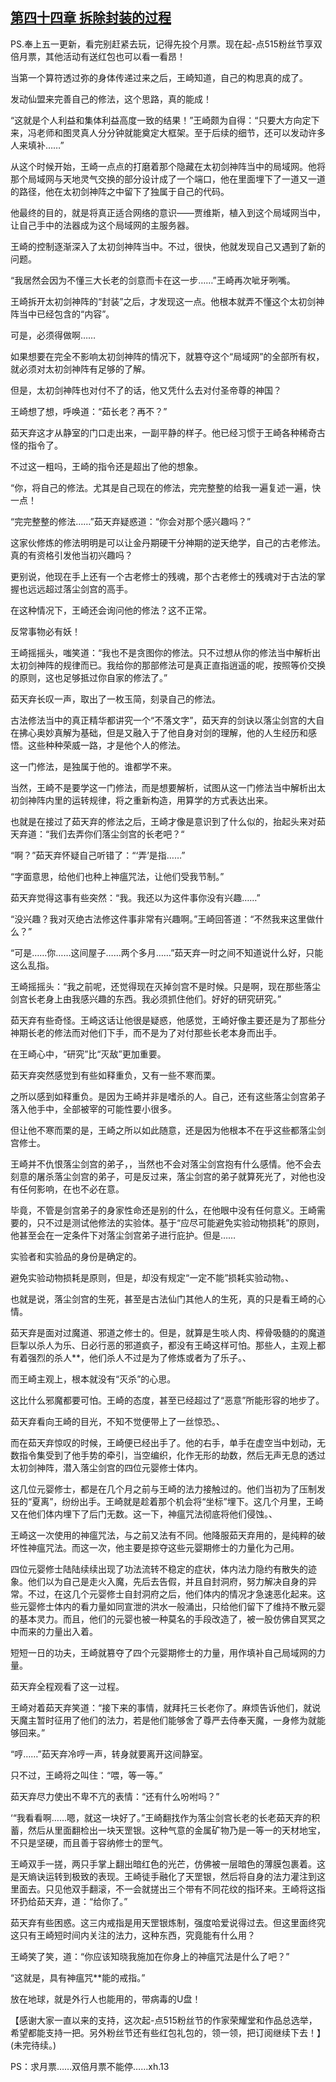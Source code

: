 ## [第四十四章 拆除封装的过程](https://www.xxbiquge.com/11_11207/9076188.html)
<!--go-->

  PS.奉上五一更新，看完别赶紧去玩，记得先投个月票。现在起-点515粉丝节享双倍月票，其他活动有送红包也可以看一看昂！

  当第一个算符透过弥的身体传递过来之后，王崎知道，自己的构思真的成了。

  发动仙盟来完善自己的修法，这个思路，真的能成！

  “这就是个人利益和集体利益高度一致的结果！”王崎颇为自得：“只要大方向定下来，冯老师和图灵真人分分钟就能奠定大框架。至于后续的细节，还可以发动许多人来填补……”

  从这个时候开始，王崎一点点的打磨着那个隐藏在太初剑神阵当中的局域网。他将那个局域网与天地灵气交换的部分设计成了一个端口，他在里面埋下了一道又一道的路径，他在太初剑神阵之中留下了独属于自己的代码。

  他最终的目的，就是将真正适合网络的意识——贾维斯，植入到这个局域网当中，让自己手中的法器成为这个局域网的主服务器。

  王崎的控制逐渐深入了太初剑神阵当中。不过，很快，他就发现自己又遇到了新的问题。

  “我居然会因为不懂三大长老的剑意而卡在这一步……”王崎再次呲牙咧嘴。

  王崎拆开太初剑神阵的“封装”之后，才发现这一点。他根本就弄不懂这个太初剑神阵当中已经包含的“内容”。

  可是，必须得做啊……

  如果想要在完全不影响太初剑神阵的情况下，就篡夺这个“局域网”的全部所有权，就必须对太初剑神阵有足够的了解。

  但是，太初剑神阵也对付不了的话，他又凭什么去对付圣帝尊的神国？

  王崎想了想，呼唤道：“茹长老？再不？”

  茹天弃这才从静室的门口走出来，一副平静的样子。他已经习惯于王崎各种稀奇古怪的指令了。

  不过这一粗吗，王崎的指令还是超出了他的想象。

  “你，将自己的修法。尤其是自己现在的修法，完完整整的给我一遍复述一遍，快一点！

  “完完整整的修法……”茹天弃疑惑道：“你会对那个感兴趣吗？”

  这家伙修炼的修法明明是可以让金丹期硬干分神期的逆天绝学，自己的古老修法。真的有资格引发他当初兴趣吗？

  更别说，他现在手上还有一个古老修士的残魂，那个古老修士的残魂对于古法的掌握也远远超过落尘剑宫的高手。

  在这种情况下，王崎还会询问他的修法？这不正常。

  反常事物必有妖！

  王崎摇摇头，嗤笑道：“我也不是贪图你的修法。只不过想从你的修法当中解析出太初剑神阵的规律而已。我给你的那部修法可是真正直指逍遥的呢，按照等价交换的原则，这也足够抵过你自家的修法了。”

  茹天弃长叹一声，取出了一枚玉简，刻录自己的修法。

  古法修法当中的真正精华都讲究一个“不落文字”，茹天弃的剑诀以落尘剑宫的大自在拂心奥妙真解为基础，但是又融入于了他自身对剑的理解，他的人生经历和感悟。这些种种荣威一路，才是他个人的修法。

  这一门修法，是独属于他的。谁都学不来。

  当然，王崎不是要学这一门修法，而是想要解析，试图从这一门修法当中解析出太初剑神阵内里的运转规律，将之重新构造，用算学的方式表达出来。

  也就是在接过了茹天弃的修法之后，王崎才像是意识到了什么似的，抬起头来对茹天弃道：“我们去弄你们落尘剑宫的长老吧？“

  “啊？”茹天弃怀疑自己听错了：“‘弄’是指……”

  “字面意思，给他们也种上神瘟咒法，让他们受我节制。”

  茹天弃觉得这事有些突然：“我。我还以为这件事你没有兴趣……”

  “没兴趣？我对灭绝古法修这件事非常有兴趣啊。”王崎回答道：“不然我来这里做什么？”

  “可是……你……这间屋子……两个多月……”茹天弃一时之间不知道说什么好，只能这么乱指。

  王崎摇摇头：“我之前呢，还觉得现在灭掉剑宫不是时候。只是啊，现在那些落尘剑宫长老身上由我感兴趣的东西。我必须抓住他们。好好的研究研究。”

  茹天弃有些奇怪。王崎这话让他很是疑惑，他感觉，王崎好像主要还是为了那些分神期长老的修法而对他们下手，而不是为了对付那些长老本身而出手。

  在王崎心中，“研究”比“灭敌”更加重要。

  茹天弃突然感觉到有些如释重负，又有一些不寒而栗。

  之所以感到如释重负。是因为王崎并非是嗜杀的人。自己，还有这些落尘剑宫弟子落入他手中，全部被宰的可能性要小很多。

  但让他不寒而栗的是，王崎之所以如此随意，还是因为他根本不在乎这些都落尘剑宫修士。

  王崎并不仇恨落尘剑宫的弟子，，当然也不会对落尘剑宫抱有什么感情。他不会去刻意的屠杀落尘剑宫的弟子，可是反过来，落尘剑宫的弟子就算死光了，对他也没有任何影响，在也不必在意。

  毕竟，不管是剑宫弟子的身家性命还是别的什么，在他眼中没有任何意义。王崎需要的，只不过是测试他修法的实验体。基于“应尽可能避免实验动物损耗”的原则，他甚至会在一定条件下对落尘剑宫弟子进行庇护。但是……

  实验者和实验品的身份是确定的。

  避免实验动物损耗是原则，但是，却没有规定“一定不能”损耗实验动物。、

  也就是说，落尘剑宫的生死，甚至是古法仙门其他人的生死，真的只是看王崎的心情。

  茹天弃是面对过魔道、邪道之修士的。但是，就算是生啖人肉、榨骨吸髓的的魔道巨掣以杀人为乐、日必行恶的邪道疯子，都没有王崎这样可怕。那些人，主观上都有着强烈的杀人**，他们杀人不过是为了修炼或者为了乐子。、

  而王崎主观上，根本就没有“灭杀”的心思。

  这比什么邪魔都要可怕。王崎的态度，甚至已经超过了“恶意”所能形容的地步了。

  茹天弃看向王崎的目光，不知不觉便带上了一丝惊恐。、

  而在茹天弃惊叹的时候，王崎便已经出手了。他的右手，单手在虚空当中划动，无数指令集受到了他手势的牵引，当空编织，化作无形的劫数，然后无声无息的透过太初剑神阵，潜入落尘剑宫的四位元婴修士体内。

  这几位元婴修士，都是在几个月之前与王崎的法力接触过的。他们当初为了压制发狂的“夏离”，纷纷出手。王崎就是趁着那个机会将“坐标”埋下。这几个月里，王崎又在他们体内埋下了后门无数。这一下，神瘟咒法彻底将他们侵蚀。、

  王崎这一次使用的神瘟咒法，与之前又法有不同。他降服茹天弃用的，是纯粹的破坏性神瘟咒法。而这一次，他主要是掠夺这些元婴期修士的力量化为己用。

  四位元婴修士陆陆续续出现了功法流转不稳定的症状，体内法力隐约有散失的迹象。他们以为自己是走火入魔，先后去告假，并且自封洞府，努力解决自身的异常。不过，在这几个元婴修士自封洞府之后，他们体内的情况才急速恶化起来。这些元婴修士体内的看力量如同宣泄的洪水一般涌出，只给他们留下了维持不散元婴的基本灵力。而且，他们的元婴也被一种莫名的手段改造了，被一股仿佛自冥冥之中而来的力量出入着。

  短短一日的功夫，王崎就篡夺了四个元婴期修士的力量，用作填补自己局域网的力量。

  茹天弃全程观看了这一过程。

  王崎对着茹天弃笑道：“接下来的事情，就拜托三长老你了。麻烦告诉他们，就说天魔主暂时征用了他们的法力，若是他们能够舍了尊严去侍奉天魔，一身修为就能够回来。”

  “哼……”茹天弃冷哼一声，转身就要离开这间静室。

  只不过，王崎将之叫住：“喂，等一等。”

  茹天弃尽力使出不卑不亢的表情：“还有什么吩咐吗？”

  ‘“我看看啊……嗯，就这一块好了。”王崎翻找作为落尘剑宫长老的长老茹天弃的积蓄，然后从里面翻检出一块天罡银。这种气意的金属矿物乃是一等一的天材地宝，不只是坚硬，而且善于容纳修士的罡气。

  王崎双手一搓，两只手掌上翻出暗红色的光芒，仿佛被一层暗色的薄膜包裹着。这是天熵诀运转到极致的表现。王崎徒手融化了天罡银，然后将自身的法力灌注到这里面去。只见他双手翻滚，不一会就搓出三个带有不同花纹的指环来。王崎将这指环扔给茹天弃，道：“给你了。”

  茹天弃有些困惑。这三内戒指是用天罡银炼制，强度哈爱说得过去。但这里面终究这只有王崎短时间内关注的法力，这种东西，究竟能有什么用？

  王崎笑了笑，道：“你应该知晓我施加在你身上的神瘟咒法是什么了吧？”

  “这就是，具有神瘟咒**能的戒指。”

  放在地球，就是外行人也能用的，带病毒的U盘！

  【感谢大家一直以来的支持，这次起-点515粉丝节的作家荣耀堂和作品总选举，希望都能支持一把。另外粉丝节还有些红包礼包的，领一领，把订阅继续下去！】(未完待续。)

  PS：求月票……双倍月票不能停……xh.13<!--over-->
